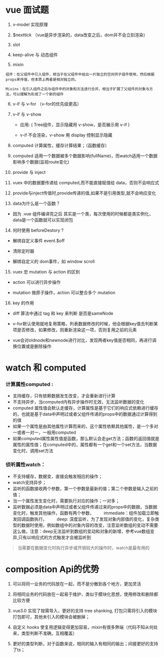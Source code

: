 # vue 面试题

1. v-model 实现原理

2. $nexttick （vue是异步渲染的，data改变之后，dom并不会立刻渲染）

3. slot

4. keep-alive 与 动态组件

5. mixin

```
组件：在父组件中引入组件，相当于在父组件中给出一片独立的空间供子组件使用，然后根据props来传值，但本质上两者是相对独立的。

Mixins：在引入组件之后与组件中的对象和方法进行合并，相当于扩展了父组件的对象与方法，可以理解为形成了一个新的组件
```

6. v-if 与 v-for （v-for的优先级更高）

7. v-if 与 v-show 

   + 应用: ( Tree组件，显示隐藏用 v-show，是否展示用 v-if )

   + v-if 不会渲染，v-show 用 display 控制显示隐藏

8. computed 计算属性，缓存计算结果；（函数缓存）

9. computed 适用一个数据被多个数据影响(fullName)，而watch适用一个数据影响多个数据(监视route变化)

10. provide 与 inject

11. vuex 中的数据要传递给 computed,而不能直接赋值给 data，否则不会响应式

12. provide与inject传值时,provide传递的值,如果不是引用类型,就不会响应变化

13. data为什么是一个函数？

   + 因为 .vue 组件编译完之后 其实是一个类，每次使用的时候都是类实例化，data是一个函数就可以实现闭包

14. 何时使用 beforeDestory ? 

   + 解绑自定义事件 event.$off

   + 清除定时器

   + 解绑自定义的 dom事件，如 window scroll  

15. vuex 忠 mutation 与 action 的区别

   + action 可以进行异步操作

   + mutation 做原子操作，action 可以整合多个 mutation

16. key 的作用

   + diff 算法中通过 tag 和 key 来判断 是否是sameNode

   + v-for默认使用就地复用策略，列表数据修改的时候，他会根据key值去判断某项是否修改，如果修改，则重新渲染这一项，否则复用之前的元素

   + vue会对oldnode和newnode进行对比，发现两者key值是否相同，再进行调换位置或是删除操作


# watch 和 computed

### 计算属性computed : 

   - 支持缓存，只有依赖数据发生改变，才会重新进行计算
   - 不支持异步，当computed内有异步操作时无效，无法监听数据的变化
   - computed 属性值会默认走缓存，计算属性是基于它们的响应式依赖进行缓存的，也就是基于data中声明过或者父组件传递的props中的数据通过计算得到的值
   - 如果一个属性是由其他属性计算而来的，这个属性依赖其他属性，是一个多对一或者一对一，一般用computed
   - 如果computed属性属性值是函数，那么默认会走get方法；函数的返回值就是属性的属性值；在computed中的，属性都有一个get和一个set方法，当数据变化时，调用set方法

### 侦听属性watch：

   - 不支持缓存，数据变，直接会触发相应的操作；
   - watch支持异步；
   - 监听的函数接收两个参数，第一个参数是最新的值；第二个参数是输入之前的值；
   - 当一个属性发生变化时，需要执行对应的操作；一对多；
   - 监听数据必须是data中声明过或者父组件传递过来的props中的数据，当数据变化时，触发其他操作，函数有两个参数，
　　immediate：组件加载立即触发回调函数执行，
　　deep: 深度监听，为了发现对象内部值的变化，复杂类型的数据时使用，例如数组中的对象内容的改变，注意监听数组的变动不需要这么做。注意：deep无法监听到数组的变动和对象的新增，参考vue数组变异,只有以响应式的方式触发才会被监听到
  
 > 当需要在数据变化时执行异步或开销较大的操作时，watch是最有用的















# composition Api的优势

1. 可以将同一业务的代码放在一起，而不是分散到各个地方，更加灵活

2. 将相同业务的代码放在一起易于维护，类似于模块化思想，使用修改和删除都比较方便

3. vue3.0 实现了按需导入，更好的支持 tree shanking, 打包只需将引入的模块打包即可，其他未引入的模块会被删掉；

4. 自定义 hooks 使复用逻辑变得更加容易，mixin有很多弊端（代码不知从何处来，类型判断不准确，互相覆盖）

5. 更好的类型判断，对于函数来说，相同的输入有相同的输出；间接更好的支持了ts；